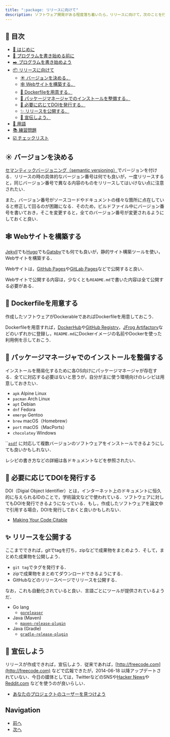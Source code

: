 ```yaml
---
title: ":package: リリースに向けて"
description: ソフトウェア開発がある程度落ち着いたら，リリースに向けて，次のことを行う必要がある．
---
```


## :bookmark: 目次

* [:beginner: はじめに](./readme.md)
* [:egg: プログラムを書き始める前に](first.md)
* [:black_nib: プログラムを書き始めよう](development.md)
* [:package: リリースに向けて](shipping.md#readme)
  * [:sunny: バージョンを決める．](shipping.md#sunny-バージョンを決める)
  * [:spider_web: Webサイトを構築する．](shipping.md#spider_webwe-bサイトを構築する)
  * [:whale: Dockerfileを用意する．](shipping.md#whale-dockerfileを用意する)
  * [:rocket: パッケージマネージャでのインストールを整備する．](shipping.md#rocket-パッケージマネージャでのインストールを整備する)
  * [:orange_book: 必要に応じてDOIを発行する．](shipping.md#orange_book-必要に応じてdoiを発行する)
  * [:sparkles: リリースを公開する．](shipping.md#spakles-リリースを公開する)
  * [:balloon: 宣伝しよう．](shipping.md#balloon-宣伝しよう)
* [:closed_book: 用語](terms.md)
* [:books: 練習問題](exercise.md)
* [:ballot_box_with_check: チェックリスト](checklist.md)

## :sunny: バージョンを決める

[セマンティックバージョニング（semantic versioning）](https://semver.org/lang/ja/)でバージョンを付ける．リリースの時の具体的なバージョン番号は何でも良いが，一度リリースすると，同じバージョン番号で異なる内容のものをリリースしてはいけない点に注意されたい．

また，バージョン番号がソースコードやドキュメントの様々な箇所に点在していると修正して回るのが困難になる．そのため，ビルドファイル中にバージョン番号を書いておき，そこを変更すると，全てのバージョン番号が変更されるようにしておくと良い．

## :spider_web: Webサイトを構築する

[Jekyll](https://jekyllrb.com)でも[Hugo](https://gohugo.io)でも[Gatsby](https://www.gatsbyjs.com)でも何でも良いが，静的サイト構築ツールを使い，Webサイトを構築する．

Webサイトは，[GitHub Pages](https://pages.github.com)や[GitLab Pages](https://docs.gitlab.com/ee/user/project/pages/)などで公開すると良い．

Webサイトで公開する内容は，少なくとも`README.md`で書いた内容は全て公開する必要がある．

## :whale: Dockerfileを用意する

作成したソフトウェアがDockerableであればDockerfileを用意しておこう．

Dockerfileを用意すれば，[DockerHub](https://hub.docker.com)や[GitHub Registry](https://github.com/features/packages)，[JFrog Artifactory](https://jfrog.com/artifactory/)などのいずれかに登録し，`README.md`にDockerイメージの名前やDockerを使った利用例を示しておこう．

## :rocket: パッケージマネージャでのインストールを整備する

インストールを簡易化するために各OS向けにパッケージマネージャが存在する．全てに対応する必要はないと思うが，自分が主に使う環境向けのレシピは用意しておきたい．

* `apk` Alpine Linux
* `pacman` Arch Linux
* `apt` Debian
* `dnf` Fedora
* `emerge` Gentoo
* `brew` macOS（Homebrew）
* `port` macOS（MacPorts）
* `chocolatey` Windows

``[`asdf`](https://github.com/asdf-vm/asdf) に対応して複数バージョンのソフトウェアをインストールできるようにしても良いかもしれない．

レシピの書き方などの詳細は各ドキュメントなどを参照されたい．

## :orange_book: 必要に応じてDOIを発行する

DOI（Digial Object Identifier）とは，インターネット上のドキュメントに恒久的に与えられるIDのことで，学術論文などで使われている．ソフトウェアに対してもDOIを発行できるようになっている．もし，作成したソフトウェアを論文中で引用する場合，DOIを発行しておくと良いかもしれない．

* [Making Your Code Citable](https://guides.github.com/activities/citable-code/)

## :sparkles: リリースを公開する

ここまでできれば，gitでtagを打ち，zipなどで成果物をまとめよう．そして，まとめた成果物を公開しよう．

* `git tag`でタグを発行する．
* zipで成果物をまとめてダウンロードできるようにする．
* GitHubなどのリリースページでリリースを公開する．

なお，これも自動化されていると良い．言語ごとにツールが提供されているようだ．

* Go lang
  * [`goreleaser`](https://github.com/goreleaser/goreleaser)
* Java (Maven)
  * [`maven-release-plugin`](https://maven.apache.org/maven-release/maven-release-plugin/)
* Java (Gradle)
  * [`gradle-release-plugin`](https://github.com/researchgate/gradle-release)

## :balloon: 宣伝しよう

リリースが作成できれば，宣伝しよう．従来であれば，[http://freecode.com](http://freecode.com) などで広報できたが，2014-06-18 以降アップデートされていない．今日の媒体としては，TwitterなどのSNSや[Hacker News](https://news.ycombinator.com)や[Reddit.com](https://www.reddit.com) などを使うのが良いらしい．

* [あなたのプロジェクトのユーザーを見つけよう](https://opensource.guide/ja/finding-users/)

## Navigation

* [前へ](development.md)
* [次へ](terms.md)
